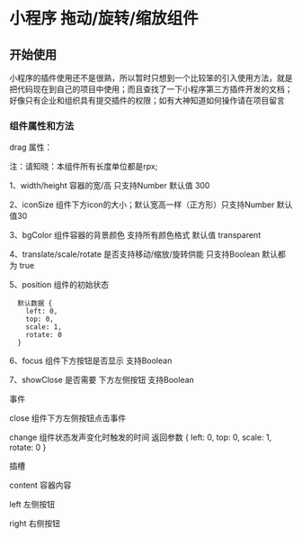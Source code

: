 # 小程序 拖动/旋转/缩放组件

## 开始使用

  小程序的插件使用还不是很熟，所以暂时只想到一个比较笨的引入使用方法，就是把代码现在到自己的项目中使用；而且查找了一下小程序第三方插件开发的文档；好像只有企业和组织具有提交插件的权限；如有大神知道如何操作请在项目留言



### 组件属性和方法

drag 属性：

  注：请知晓：本组件所有长度单位都是rpx;

  1、width/height 容器的宽/高 只支持Number 默认值 300

  2、iconSize 组件下方icon的大小；默认宽高一样（正方形）只支持Number 默认值30

  3、bgColor 组件容器的背景颜色 支持所有颜色格式 默认值 transparent

  4、translate/scale/rotate  是否支持移动/缩放/旋转供能 只支持Boolean 默认都为 true

  5、position 组件的初始状态 

      默认数据 {
        left: 0,
        top: 0,
        scale: 1,
        rotate: 0
      }
  
  6、focus 组件下方按钮是否显示 支持Boolean

  7、showClose 是否需要 下方左侧按钮 支持Boolean


事件 

  close  组件下方左侧按钮点击事件

  change 组件状态发声变化时触发的时间 返回参数 
      {
        left: 0,
        top: 0,
        scale: 1,
        rotate: 0
      }

插槽

  content 容器内容

  left 左侧按钮

  right 右侧按钮





